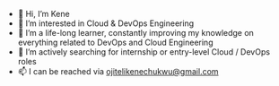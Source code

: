 - 👋 Hi, I’m Kene
- 👀 I’m interested in Cloud & DevOps Engineering
- 🌱 I’m a life-long learner, constantly improving my knowledge on everything related to DevOps and Cloud Engineering 
- 💞️ I’m actively searching for internship or entry-level Cloud / DevOps roles 
- 📫 I can be reached via ojitelikenechukwu@gmail.com

<!---
KeneOjiteli/KeneOjiteli is a ✨ special ✨ repository because its `README.md` (this file) appears on your GitHub profile.
You can click the Preview link to take a look at your changes.
--->
